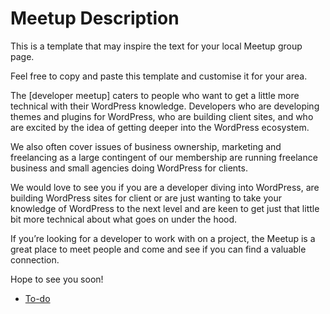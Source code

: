 # Meetup Description

This is a template that may inspire the text for your local Meetup group page.

Feel free to copy and paste this template and customise it for your area.

The \[developer meetup\] caters to people who want to get a little more technical with their WordPress knowledge. Developers who are developing themes and plugins for WordPress, who are building client sites, and who are excited by the idea of getting deeper into the WordPress ecosystem.

We also often cover issues of business ownership, marketing and freelancing as a large contingent of our membership are running freelance business and small agencies doing WordPress for clients.

We would love to see you if you are a developer diving into WordPress, are building WordPress sites for client or are just wanting to take your knowledge of WordPress to the next level and are keen to get just that little bit more technical about what goes on under the hood.

If you’re looking for a developer to work with on a project, the Meetup is a great place to meet people and come and see if you can find a valuable connection.

Hope to see you soon!

*   [To-do](# "To-do")